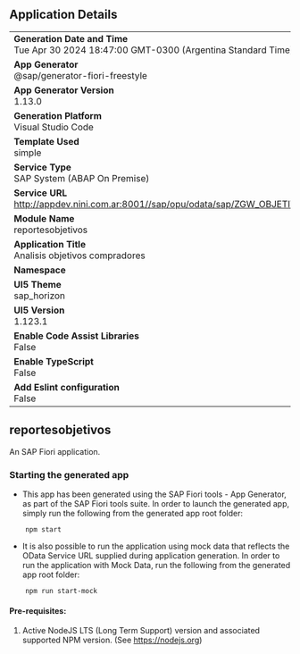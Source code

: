 ## Application Details
|               |
| ------------- |
|**Generation Date and Time**<br>Tue Apr 30 2024 18:47:00 GMT-0300 (Argentina Standard Time)|
|**App Generator**<br>@sap/generator-fiori-freestyle|
|**App Generator Version**<br>1.13.0|
|**Generation Platform**<br>Visual Studio Code|
|**Template Used**<br>simple|
|**Service Type**<br>SAP System (ABAP On Premise)|
|**Service URL**<br>http://appdev.nini.com.ar:8001//sap/opu/odata/sap/ZGW_OBJETIVOS_COMPRADORES_SRV
|**Module Name**<br>reportesobjetivos|
|**Application Title**<br>Analisis objetivos compradores|
|**Namespace**<br>|
|**UI5 Theme**<br>sap_horizon|
|**UI5 Version**<br>1.123.1|
|**Enable Code Assist Libraries**<br>False|
|**Enable TypeScript**<br>False|
|**Add Eslint configuration**<br>False|

## reportesobjetivos

An SAP Fiori application.

### Starting the generated app

-   This app has been generated using the SAP Fiori tools - App Generator, as part of the SAP Fiori tools suite.  In order to launch the generated app, simply run the following from the generated app root folder:

```
    npm start
```

- It is also possible to run the application using mock data that reflects the OData Service URL supplied during application generation.  In order to run the application with Mock Data, run the following from the generated app root folder:

```
    npm run start-mock
```

#### Pre-requisites:

1. Active NodeJS LTS (Long Term Support) version and associated supported NPM version.  (See https://nodejs.org)


